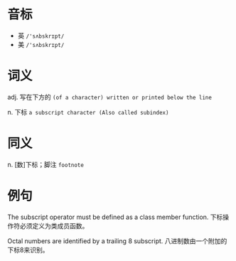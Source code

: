 # 音标

- 英 `/'sʌbskrɪpt/`
- 美 `/'sʌbskrɪpt/`

# 词义

adj. 写在下方的
`(of a character) written or printed below the line`

n. 下标
`a subscript character (Also called subindex)`

# 同义

n. [数]下标；脚注
`footnote`

# 例句

The subscript operator must be defined as a class member function.
下标操作符必须定义为类成员函数。

Octal numbers are identified by a trailing 8 subscript.
八进制数由一个附加的下标8来识别。


